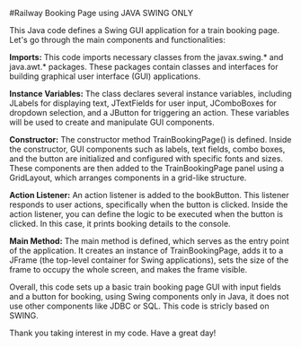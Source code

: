 #Railway Booking Page using JAVA SWING ONLY

This Java code defines a Swing GUI application for a train booking page. Let's go through the main components and functionalities:

**Imports:** This code imports necessary classes from the javax.swing.* and java.awt.* packages. These packages contain classes and interfaces for building graphical user interface (GUI) applications.

**Instance Variables:** The class declares several instance variables, including JLabels for displaying text, JTextFields for user input, JComboBoxes for dropdown selection, and a JButton for triggering an action. These variables will be used to create and manipulate GUI components.

**Constructor:** The constructor method TrainBookingPage() is defined. Inside the constructor, GUI components such as labels, text fields, combo boxes, and the button are initialized and configured with specific fonts and sizes. These components are then added to the TrainBookingPage panel using a GridLayout, which arranges components in a grid-like structure.

**Action Listener:** An action listener is added to the bookButton. This listener responds to user actions, specifically when the button is clicked. Inside the action listener, you can define the logic to be executed when the button is clicked. In this case, it prints booking details to the console.

**Main Method:** The main method is defined, which serves as the entry point of the application. It creates an instance of TrainBookingPage, adds it to a JFrame (the top-level container for Swing applications), sets the size of the frame to occupy the whole screen, and makes the frame visible.

Overall, this code sets up a basic train booking page GUI with input fields and a button for booking, using Swing components only in Java, it does not use other components like JDBC or SQL. This code is stricly based on SWING.

Thank you taking interest in my code. Have a great day!
